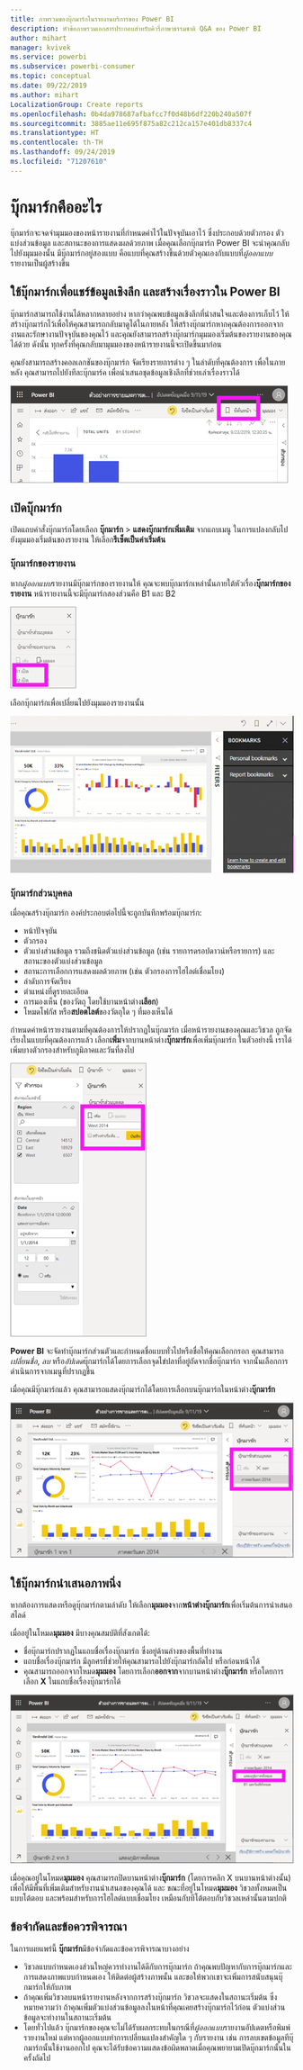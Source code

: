 ```yaml
---
title: ภาพรวมของบุ๊กมาร์กในรายงานบริการของ Power BI
description: หัวข้อภาพรวมเอกสารประกอบสำหรับคิวรี่ภาษาธรรมชาติ Q&A ของ Power BI
author: mihart
manager: kvivek
ms.service: powerbi
ms.subservice: powerbi-consumer
ms.topic: conceptual
ms.date: 09/22/2019
ms.author: mihart
LocalizationGroup: Create reports
ms.openlocfilehash: 0b4da978687afbafcc7f0d48b6df220b240a507f
ms.sourcegitcommit: 3885ae11e695f875a82c212ca157e401db8337c4
ms.translationtype: HT
ms.contentlocale: th-TH
ms.lasthandoff: 09/24/2019
ms.locfileid: "71207610"
---
```

# <a name="what-are-bookmarks"></a>บุ๊กมาร์กคืออะไร
บุ๊กมาร์กจะจดจำมุมมองของหน้ารายงานที่กำหนดค่าไว้ในปัจจุบันเอาไว้ ซึ่งประกอบด้วยตัวกรอง ตัวแบ่งส่วนข้อมูล และสถานะของการแสดงผลด้วยภาพ เมื่อคุณเลือกบุ๊กมาร์ก Power BI จะนำคุณกลับไปยังมุมมองนั้น มีบุ๊กมาร์กอยู่สองแบบ คือแบบที่คุณสร้างขึ้นด้วยตัวคุณเองกับแบบที่*ผู้ออกแบบ*รายงานเป็นผู้สร้างขึ้น

## <a name="use-bookmarks-to-share-insights-and-build-stories-in-power-bi"></a>ใช้บุ๊กมาร์กเพื่อแชร์ข้อมูลเชิงลึก และสร้างเรื่องราวใน Power BI 
บุ๊กมาร์กสามารถใช้งานได้หลากหลายอย่าง หากว่าคุณพบข้อมูลเชิงลึกที่น่าสนใจและต้องการเก็บไว้ ให้สร้างบุ๊กมาร์กไว้เพื่อให้คุณสามารถกลับมาดูได้ในภายหลัง ให้สร้างบุ๊กมาร์กหากคุณต้องการออกจากงานและรักษางานปัจจุบันของคุณไว้ และคุณยังสามารถสร้างบุ๊กมาร์กมุมมองเริ่มต้นของรายงานของคุณได้ด้วย ดังนั้น ทุกครั้งที่คุณกลับมามุมมองของหน้ารายงานนี้จะเปิดขึ้นมาก่อน 

คุณยังสามารถสร้างคอลเลกชันของบุ๊กมาร์ก จัดเรียงรายการต่าง ๆ ในลำดับที่คุณต้องการ เพื่อในภายหลัง คุณสามารถไปยังทีละบุ๊กมาร์ค เพื่อนำเสนอชุดข้อมูลเชิงลึกที่ช่วยเล่าเรื่องราวได้  

![แสดงหน้าต่างบุ๊กมาร์กโดยการเลือกบุ๊กมาร์กจากริบบอน](media/end-user-bookmarks/power-bi-select-bookmark.png)

## <a name="open-bookmarks"></a>เปิดบุ๊กมาร์ก
เปิดแถบคำสั่งบุ๊กมาร์กโดยเลือก **บุ๊กมาร์ก** > **แสดงบุ๊กมาร์กเพิ่มเติม** จากแถบเมนู ในการแปลงกลับไปยังมุมมองเริ่มต้นของรายงาน ให้เลือก**รีเซ็ตเป็นค่าเริ่มต้น**

### <a name="report-bookmarks"></a>บุ๊กมาร์กของรายงาน
หาก*ผู้ออกแบบ*รายงานมีบุ๊กมาร์กของรายงานให้ คุณจะพบบุ๊กมาร์กเหล่านั้นภายใต้หัวเรื่อง**บุ๊กมาร์กของรายงาน** หน้ารายงานนี้จะมีบุ๊กมาร์กสองส่วนคือ B1 และ B2 

![แสดงบุ๊กมาร์กของรายงาน](media/end-user-bookmarks/power-bi-report.png)

เลือกบุ๊กมาร์กเพื่อเปลี่ยนไปยังมุมมองรายงานนั้น 

![วิดีโอแสดงการเลือกบุ๊กมาร์กของรายงาน](media/end-user-bookmarks/power-bi-bookmarks.gif)

### <a name="personal-bookmarks"></a>บุ๊กมาร์กส่วนบุคคล

เมื่อคุณสร้างบุ๊กมาร์ก องค์ประกอบต่อไปนี้จะถูกบันทึกพร้อมบุ๊กมาร์ก:

* หน้าปัจจุบัน
* ตัวกรอง
* ตัวแบ่งส่วนข้อมูล รวมถึงชนิดตัวแบ่งส่วนข้อมูล (เช่น รายการดรอปดาวน์หรือรายการ) และสถานะของตัวแบ่งส่วนข้อมูล
* สถานะการเลือกการแสดงผลด้วยภาพ (เช่น ตัวกรองการไฮไลต์เชื่อมโยง)
* ลำดับการจัดเรียง
* ตำแหน่งที่ดูรายละเอียด
* การมองเห็น (ของวัตถุ โดยใช้บานหน้าต่าง**เลือก**)
* โหมดโฟกัส หรือ**สปอตไลต์**ของวัตถุใด ๆ ที่มองเห็นได้

กำหนดค่าหน้ารายงานตามที่คุณต้องการให้ปรากฏในบุ๊กมาร์ก เมื่อหน้ารายงานของคุณและวิชวล ถูกจัดเรียงในแบบที่คุณต้องการแล้ว เลือก**เพิ่ม**จากบานหน้าต่าง**บุ๊กมาร์ก**เพื่อเพิ่มบุ๊กมาร์ก ในตัวอย่างนี้ เราได้เพิ่มบางตัวกรองสำหรับภูมิภาคและวันที่ลงไป 

![เพิ่มบุ๊กมาร์กส่วนบุคคล](media/end-user-bookmarks/power-bi-bookmark-personal.png)

**Power BI** จะจัดทำบุ๊กมาร์กส่วนตัวและกำหนดชื่อแบบทั่วไปหรือชื่อให้คุณเลือกกรอก คุณสามารถ*เปลี่ยนชื่อ*, *ลบ* หรือ*อัปเดด*บุ๊กมาร์กได้โดยการเลือกจุดไข่ปลาที่อยู่ถัดจากชื่อบุ๊กมาร์ก จากนั้นเลือกการดำเนินการจากเมนูที่ปรากฏขึ้น

เมื่อคุณมีบุ๊กมาร์กแล้ว คุณสามารถแสดงบุ๊กมาร์กได้โดยการเลือกบนบุ๊กมาร์กในหน้าต่าง**บุ๊กมาร์ก** 

![เพิ่มบุ๊กมาร์กส่วนบุคคล](media/end-user-bookmarks/power-bi-bookmark-west.png)


<!--
## Arranging bookmarks
As you create bookmarks, you might find that the order in which you create them isn't necessarily the same order you'd like to present them to your audience. No problem, you can easily rearrange the order of bookmarks.

In the **Bookmarks** pane, simply drag-and-drop bookmarks to change their order, as shown in the following image. The yellow bar between bookmarks designates where the dragged bookmark will be placed.

![Change bookmark order by drag-and-drop](media/desktop-bookmarks/bookmarks_06.png)

The order of your bookmarks can become important when you use the **View** feature of bookmarks, as described in the next section. 

-->

## <a name="bookmarks-as-a-slide-show"></a>ใช้บุ๊กมาร์กนำเสนอภาพนิ่ง
หากต้องการแสดงหรือดูบุ๊กมาร์กตามลำดับ ให้เลือก**มุมมอง**จาก**หน้าต่างบุ๊กมาร์ก**เพื่อเริ่มต้นการนำเสนอสไลด์

เมื่ออยู่ในโหมด**มุมมอง** มีบางคุณสมบัติที่สังเกตได้:

- ชื่อบุ๊กมาร์กปรากฏในแถบชื่อเรื่องบุ๊กมาร์ก ซึ่งอยู่ด้านล่างของพื้นที่ทำงาน
- แถบชื่อเรื่องบุ๊กมาร์ก มีลูกศรที่ช่วยให้คุณสามารถไปยังบุ๊กมาร์กถัดไป หรือก่อนหน้าได้
- คุณสามารถออกจากโหมด**มุมมอง** โดยการเลือก**ออกจาก**จากบานหน้าต่าง**บุ๊กมาร์ก** หรือโดยการเลือก **X** ในแถบชื่อเรื่องบุ๊กมาร์กได้

![บุ๊กมาร์กการนำเสนอสไลด์](media/end-user-bookmarks/power-bi-slideshow.png)

เมื่อคุณอยู่ในโหมด**มุมมอง** คุณสามารถปิดบานหน้าต่าง**บุ๊กมาร์ก** (โดยการคลิก X บนบานหน้าต่างนั้น) เพื่อให้มีพื้นที่เพิ่มเติมสำหรับงานนำเสนอของคุณได้ และ ขณะที่อยู่ในโหมด**มุมมอง** วิชวลทั้งหมดเป็นแบบโต้ตอบ และพร้อมสำหรับการไฮไลต์แบบเชื่อมโยง เหมือนกับทีโต้ตอบกับวิชวลเหล่านั้นตามปกติ 

<!--
## Visibility - using the Selection pane
With the release of bookmarks, the new **Selection** pane is also introduced. The **Selection** pane provides a list of all objects on the current page and allows you to select the object and specify whether a given object is visible. 

![Enable the Selection pane](media/desktop-bookmarks/bookmarks_08.png)

You can select an object using the **Selection** pane. Also, you can toggle whether the object is currently visible by clicking the eye icon to the right of the visual. 

![Selection pane](media/desktop-bookmarks/bookmarks_09.png)

When a bookmark is added, the visible status of each object is also saved based on its setting in the **Selection** pane. 

It's important to note that **slicers** continue to filter a report page, regardless of whether they are visible. As such, you can create many different bookmarks, with different slicer settings, and make a single report page appear very different (and highlight different insights) in various bookmarks.


## Bookmarks for shapes and images
You can also link shapes and images to bookmarks. With this feature, when you click on an object, it will show the bookmark associated with that object. This can be especially useful when working with buttons; you can learn more by reading the article about [using buttons in Power BI](desktop-buttons.md). 

To assign a bookmark to an object, select the object, then expand the **Action** section from the **Format Shape** pane, as shown in the following image.

![Add bookmark link to an object](media/desktop-bookmarks/bookmarks_10.png)

Once you turn the **Action** slider to **On** you can select whether the object is a back button, a bookmark, or a Q&A command. If you select bookmark, you can then select which of your bookmarks the object is linked to.

There are all sorts of interesting things you can do with object-linked bookmarking. You can create a visual table of contents on your report page, or you can provide different views (such as visual types) of the same information, just by clicking on an object.

When you are in editing mode you can use ctrl+click to follow the link, and when not in edit mode, simply click the object to follow the link. 


## Bookmark groups

Beginning with the August 2018 release of **Power BI Desktop**, you can create and use bookmark groups. A bookmark group is a collection of bookmarks that you specify, which can be shown and organized as a group. 

To create a bookmark group, hold down the CTRL key and select the bookmarks you want to include in the group, then click the ellipses beside any of the selected bookmarks, and select **Group** from the menu that appears.

![Create a bookmark group](media/desktop-bookmarks/bookmarks_15.png)

**Power BI Desktop** automatically names the group *Group 1*. Fortunately, you can just double-click on the name and rename it to whatever you want.

![Rename a bookmark group](media/desktop-bookmarks/bookmarks_16.png)

With any bookmark group, clicking on the bookmark group's name only expands or collapses the group of bookmarks, and does not represent a bookmark by itself. 

When using the **View** feature of bookmarks, the following applies:

* If the selected bookmark is in a group when you select **View** from bookmarks, only the bookmarks *in that group* are shown in the viewing session. 

* If the selected bookmark is not in a group, or is on the top level (such as the name of a bookmark group), then all bookmarks for the entire report are played, including bookmarks in any group. 

To ungroup bookmarks, just select any bookmark in a group, click the ellipses, and then select **Ungroup** from the menu that appears. 

![Ungroup a bookmark group](media/desktop-bookmarks/bookmarks_17.png)

Note that selecting **Ungroup** for any bookmark from a group takes all bookmarks out of the group (it deletes the group, but not the bookmarks themselves). So to remove a single bookmark from a group, you need to **Ungroup** any member from that group, which deletes the grouping, then select the members you want in the new group (using CTRL and clicking each bookmark), and select **Group** again. 
-->





## <a name="limitations-and-considerations"></a>ข้อจำกัดและข้อควรพิจารณา
ในการเผยแพร่นี้ **บุ๊กมาร์ก**มีข้อจำกัดและข้อควรพิจารณาบางอย่าง

* วิชวลแบบกำหนดเองส่วนใหญ่ควรทำงานได้ดีกับการบุ๊กมาร์ก ถ้าคุณพบปัญหากับการบุ๊กมาร์กและการแสดงภาพแบบกำหนดเอง ให้ติดต่อผู้สร้างภาพนั้น และขอให้พวกเขาจะเพิ่มการสนับสนุนบุ๊กมาร์กให้กับภาพ 
* ถ้าคุณเพิ่มวิชวลบนหน้ารายงานหลังจากการสร้างบุ๊กมาร์ก วิชวลจะแสดงในสถานะเริ่มต้น ซึ่งหมายความว่า ถ้าคุณเพิ่มตัวแบ่งส่วนข้อมูลลงในหน้าที่คุณเคยสร้างบุ๊กมาร์กไว้ก่อน ตัวแบ่งส่วนข้อมูลจะทำงานในสถานะเริ่มต้น
* โดยทั่วไปแล้ว บุ๊กมาร์กของคุณจะไม่ได้รับผลกระทบในกรณีที่*ผู้ออกแบบ*รายงานอัปเดตหรือพิมพ์รายงานใหม่ แต่หากผู้ออกแบบทำการเปลี่ยนแปลงสำคัญใด ๆ กับรายงาน เช่น การลบเขตข้อมูลทีบุ๊กมาร์กนั้นใช้งานออกไป คุณจะได้รับข้อความแสดงข้อผิดพลาดเมื่อคุณพยายามเปิดบุ๊กมาร์กนั้นในครั้งถัดไป 

<!--
## Next steps
spotlight?
-->
